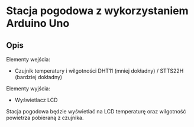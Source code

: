 # Stacja pogodowa z wykorzystaniem Arduino Uno

## Opis
Elementy wejścia:
* Czujnik temperatury i wilgotności DHT11 (mniej dokładny) / STTS22H (bardziej dokładny) 

Elementy wyjścia:
* Wyświetlacz LCD

Stacja pogodowa będzie wyświetlać na LCD temperaturę oraz wilgotność powietrza pobieraną z czujnika.
